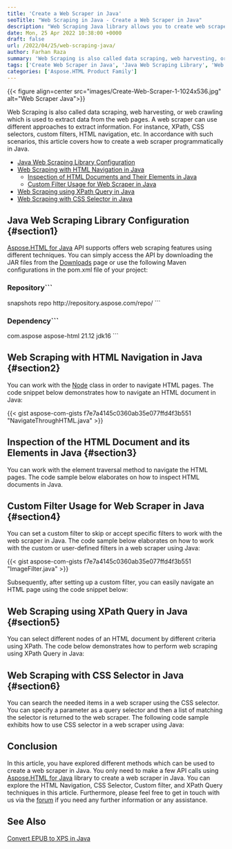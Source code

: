 ```yaml
---
title: 'Create a Web Scraper in Java'
seoTitle: "Web Scraping in Java - Create a Web Scraper in Java"
description: "Web Scraping Java library allows you to create web scraper in Java. Web Craawling or data scraping in HTML documents using XPath or CSS Selectors."
date: Mon, 25 Apr 2022 10:38:00 +0000
draft: false
url: /2022/04/25/web-scraping-java/
author: Farhan Raza
summary: 'Web Scraping is also called data scraping, web harvesting, or web crawling which is used to extract data from the web pages. A web scraper can use different approaches to extract information. For instance, XPath, CSS selectors, custom filters, HTML navigation, etc. In accordance with such scenarios, this article covers how to **create a web scraper programmatically in Java.**'
tags: ['Create Web Scraper in Java', 'Java Web Scraping Library', 'Web Scraping Java', 'Web Scraping in Java']
categories: ['Aspose.HTML Product Family']
---
```




{{< figure align=center src="images/Create-Web-Scraper-1-1024x536.jpg" alt="Web Scraper Java">}}


Web Scraping is also called data scraping, web harvesting, or web crawling which is used to extract data from the web pages. A web scraper can use different approaches to extract information. For instance, XPath, CSS selectors, custom filters, HTML navigation, etc. In accordance with such scenarios, this article covers how to create a web scraper programmatically in Java.

*   [Java Web Scraping Library Configuration][1]
*   [Web Scraping with HTML Navigation in Java][2]
    *   [Inspection of HTML Documents and Their Elements in Java][3]
    *   [Custom Filter Usage for Web Scraper in Java][4]
*   [Web Scraping using XPath Query in Java][5]
*   [Web Scraping with CSS Selector in Java][6]

## Java Web Scraping Library Configuration {#section1}

[Aspose.HTML for Java][7] API supports offers web scraping features using different techniques. You can simply access the API by downloading the JAR files from the [Downloads][8] page or use the following Maven configurations in the pom.xml file of your project:

### Repository```
 <repositories>
     <repository>
         <id>snapshots</id>
         <name>repo</name>
         <url>http://repository.aspose.com/repo/</url>
     </repository>
</repositories>
```

### Dependency```
 <dependencies>
    <dependency>
        <groupId>com.aspose</groupId>
        <artifactId>aspose-html</artifactId>
        <version>21.12</version>
        <classifier>jdk16</classifier>
    </dependency>
</dependencies>
```

## Web Scraping with HTML Navigation in Java {#section2}

You can work with the [Node][9] class in order to navigate HTML pages. The code snippet below demonstrates how to navigate an HTML document in Java:

{{< gist aspose-com-gists f7e7a4145c0360ab35e077ffd4f3b551 "NavigateThroughHTML.java" >}}

## Inspection of the HTML Document and its Elements in Java {#section3}

You can work with the element traversal method to navigate the HTML pages. The code sample below elaborates on how to inspect HTML documents in Java.



## Custom Filter Usage for Web Scraper in Java {#section4}

You can set a custom filter to skip or accept specific filters to work with the web scraper in Java. The code sample below elaborates on how to work with the custom or user-defined filters in a web scraper using Java:

{{< gist aspose-com-gists f7e7a4145c0360ab35e077ffd4f3b551 "ImageFilter.java" >}}

Subsequently, after setting up a custom filter, you can easily navigate an HTML page using the code snippet below:



## Web Scraping using XPath Query in Java {#section5}

You can select different nodes of an HTML document by different criteria using XPath. The code below demonstrates how to perform web scraping using XPath Query in Java:



## Web Scraping with CSS Selector in Java {#section6}

You can search the needed items in a web scraper using the CSS selector. You can specify a parameter as a query selector and then a list of matching the selector is returned to the web scraper. The following code sample exhibits how to use CSS selector in a web scraper using Java:



## Conclusion

In this article, you have explored different methods which can be used to create a web scraper in Java. You only need to make a few API calls using [Aspose.HTML for Java][10] library to create a web scraper in Java. You can explore the HTML Navigation, CSS Selector, Custom filter, and XPath Query techniques in this article. Furthermore, please feel free to get in touch with us via the [forum][11] if you need any further information or any assistance.

## See Also

[Convert EPUB to XPS in Java][12]




[1]: #section1
[2]: #section2
[3]: #section3
[4]: #section4
[5]: #section5
[6]: #section6
[7]: https://products.aspose.com/html/java
[8]: https://downloads.aspose.com/html/java
[9]: https://apireference.aspose.com/html/java/com.aspose.html.dom/node/
[10]: https://products.aspose.com/html/java
[11]: https://forum.aspose.com/c/html
[12]: https://blog.aspose.com/2022/01/22/convert-epub-xps-java/




